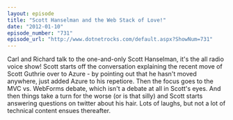 ```yaml
---
layout: episode
title: "Scott Hanselman and the Web Stack of Love!"
date: "2012-01-10"
episode_number: "731"
episode_url: "http://www.dotnetrocks.com/default.aspx?ShowNum=731"
---
```


Carl and Richard talk to the one-and-only Scott Hanselman, it's the all radio voice show! Scott starts off the conversation explaining the recent move of Scott Guthrie over to Azure - by pointing out that he hasn't moved anywhere, just added Azure to his repetiore. Then the focus goes to the MVC vs. WebForms debate, which isn't a debate at all in Scott's eyes. And then things take a turn for the worse (or is that silly) and Scott starts answering questions on twitter about his hair. Lots of laughs, but not a lot of technical content ensues thereafter.
